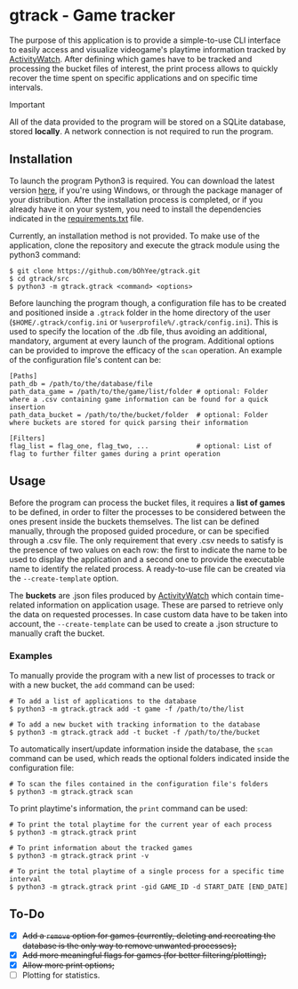 # gtrack - Game tracker
The purpose of this application is to provide a simple-to-use CLI interface to easily access and visualize videogame's playtime information tracked by [ActivityWatch](https://github.com/ActivityWatch/activitywatch). After defining which games have to be tracked and processing the bucket files of interest, the print process allows to quickly recover the time spent on specific applications and on specific time intervals.

>[!IMPORTANT]
>All of the data provided to the program will be stored on a SQLite database, stored **locally**. A network connection is not required to run the program.

## Installation
To launch the program Python3 is required. You can download the latest version [here](https://www.python.org/downloads/), if you're using Windows, or through the package manager of your distribution. After the installation process is completed, or if you already have it on your system, you need to install the dependencies indicated in the [requirements.txt](./requirements.txt) file.

Currently, an installation method is not provided. To make use of the application, clone the repository and execute the gtrack module using the python3 command:
```
$ git clone https://github.com/bOhYee/gtrack.git 
$ cd gtrack/src
$ python3 -m gtrack.gtrack <command> <options>
```

Before launching the program though, a configuration file has to be created and positioned inside a `.gtrack` folder in the home directory of the user (`$HOME/.gtrack/config.ini` or `%userprofile%/.gtrack/config.ini`). This is used to specify the location of the .db file, thus avoiding an additional, mandatory, argument at every launch of the program. Additional options can be provided to improve the efficacy of the `scan` operation. An example of the configuration file's content can be:
```
[Paths]
path_db = /path/to/the/database/file
path_data_game = /path/to/the/game/list/folder # optional: Folder where a .csv containing game information can be found for a quick insertion
path_data_bucket = /path/to/the/bucket/folder  # optional: Folder where buckets are stored for quick parsing their information

[Filters]
flag_list = flag_one, flag_two, ...            # optional: List of flag to further filter games during a print operation
```

## Usage
Before the program can process the bucket files, it requires a **list of games** to be defined, in order to filter the processes to be considered between the ones present inside the buckets themselves. The list can be defined manually, through the proposed guided procedure, or can be specified through a .csv file. The only requirement that every .csv needs to satisfy is the presence of two values on each row: the first to indicate the name to be used to display the application and a second one to provide the executable name to identify the related process. A ready-to-use file can be created via the `--create-template` option.

The **buckets** are .json files produced by [ActivityWatch](https://github.com/ActivityWatch/activitywatch) which contain time-related information on application usage. These are parsed to retrieve only the data on requested processes. In case custom data have to be taken into account, the `--create-template` can be used to create a .json structure to manually craft the bucket.

### Examples

To manually provide the program with a new list of processes to track or with a new bucket, the `add` command can be used:
```
# To add a list of applications to the database
$ python3 -m gtrack.gtrack add -t game -f /path/to/the/list

# To add a new bucket with tracking information to the database
$ python3 -m gtrack.gtrack add -t bucket -f /path/to/the/bucket
```

To automatically insert/update information inside the database, the `scan` command can be used, which reads the optional folders indicated inside the configuration file:
```
# To scan the files contained in the configuration file's folders
$ python3 -m gtrack.gtrack scan
```

To print playtime's information, the `print` command can be used:
```
# To print the total playtime for the current year of each process
$ python3 -m gtrack.gtrack print

# To print information about the tracked games
$ python3 -m gtrack.gtrack print -v

# To print the total playtime of a single process for a specific time interval
$ python3 -m gtrack.gtrack print -gid GAME_ID -d START_DATE [END_DATE]
```

## To-Do
- [x] ~~Add a `remove` option for games (currently, deleting and recreating the database is the only way to remove unwanted processes);~~
- [x] ~~Add more meaningful flags for games (for better filtering/plotting);~~
- [x] ~~Allow more print options;~~
- [ ] Plotting for statistics.
